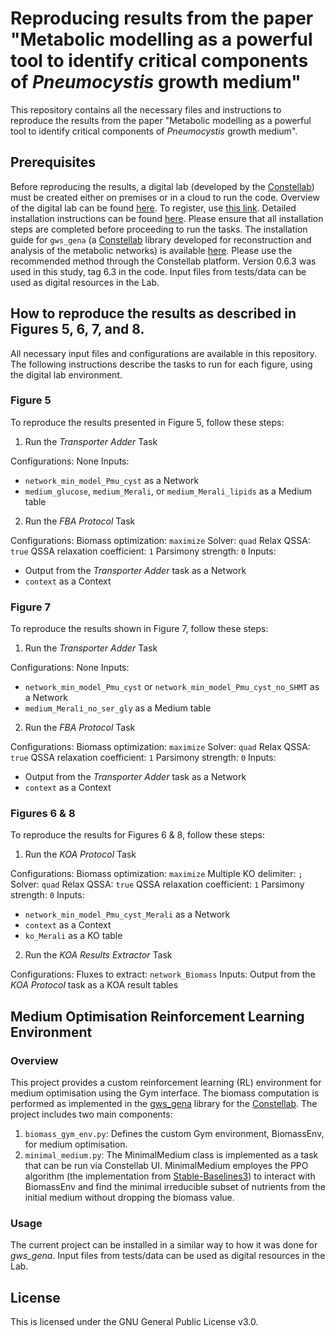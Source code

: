 # Reproducing results from the paper "Metabolic modelling as a powerful tool to identify critical components of _Pneumocystis_ growth medium"

This repository contains all the necessary files and instructions to reproduce the results from the paper "Metabolic modelling as a powerful tool to identify critical components of _Pneumocystis_ growth medium".

## Prerequisites
Before reproducing the results, a digital lab (developed by the [Constellab](https://constellab.io/)) must be created either on premises or in a cloud to run the code. Overview of the digital lab can be found [here](https://constellab.community/bricks/gws_academy/latest/doc/digital-lab/overview/294e86b4-ce9a-4c56-b34e-61c9a9a8260d). To register, use [this link](https://constellab.space/signup). Detailed installation instructions can be found [here](https://constellab.community/bricks/gws_academy/latest/doc/digital-lab/digital-lab-for-desktop/700a88e8-da5c-4e97-b6eb-86e1b26f73e4#tutoriel-en-fran%C3%A7ais-pour-installer-un-digital-lab-desktop). Please ensure that all installation steps are completed before proceeding to run the tasks. The installation guide for `gws_gena` (a [Constellab](https://constellab.io/) library developed for reconstruction and analysis of the metabolic networks) is available [here](https://github.com/Constellab/gws_gena/tree/master?tab=readme-ov-file). Please use the recommended method through the Constellab platform. Version 0.6.3 was used in this study, tag 6.3 in the code. Input files from tests/data can be used as digital resources in the Lab.

## How to reproduce the results as described in Figures 5, 6, 7, and 8. 
All necessary input files and configurations are available in this repository. The following instructions describe the tasks to run for each figure, using the digital lab environment.

### Figure 5
To reproduce the results presented in Figure 5, follow these steps:

1. Run the _Transporter Adder_ Task

Configurations: None
Inputs:
- `network_min_model_Pmu_cyst` as a Network
- `medium_glucose`, `medium_Merali`, or `medium_Merali_lipids` as a Medium table

2. Run the _FBA Protocol_ Task

Configurations:
Biomass optimization: `maximize`
Solver: `quad`
Relax QSSA: `true`
QSSA relaxation coefficient: `1`
Parsimony strength: `0`
Inputs:
- Output from the _Transporter Adder_ task as a Network
- `context` as a Context

### Figure 7
To reproduce the results shown in Figure 7, follow these steps:

1. Run the _Transporter Adder_ Task

Configurations: None
Inputs:
- `network_min_model_Pmu_cyst` or `network_min_model_Pmu_cyst_no_SHMT` as a Network
- `medium_Merali_no_ser_gly` as a Medium table

2. Run the _FBA Protocol_ Task

Configurations:
Biomass optimization: `maximize`
Solver: `quad`
Relax QSSA: `true`
QSSA relaxation coefficient: `1`
Parsimony strength: `0`
Inputs:
- Output from the _Transporter Adder_ task as a Network
- `context` as a Context

### Figures 6 & 8
To reproduce the results for Figures 6 & 8, follow these steps:

1. Run the _KOA Protocol_ Task

Configurations:
Biomass optimization: `maximize`
Multiple KO delimiter: `;`
Solver: `quad`
Relax QSSA: `true`
QSSA relaxation coefficient: `1`
Parsimony strength: `0`
Inputs:
- `network_min_model_Pmu_cyst_Merali` as a Network
- `context` as a Context
- `ko_Merali` as a KO table

2. Run the _KOA Results Extractor_ Task

Configurations:
Fluxes to extract: `network_Biomass`
Inputs:
Output from the _KOA Protocol_ task as a KOA result tables

## Medium Optimisation Reinforcement Learning Environment

### Overview

This project provides a custom reinforcement learning (RL) environment for medium optimisation using the Gym interface. The biomass computation is performed as implemented in the [gws_gena](https://github.com/Constellab/gws_gena) library for the [Constellab](https://constellab.io/). The project includes two main components:

1. `biomass_gym_env.py`: Defines the custom Gym environment, BiomassEnv, for medium optimisation.
2. `minimal_medium.py`: The MinimalMedium class is implemented as a task that can be run via Constellab UI. MinimalMedium employes the PPO algorithm (the implementation from [Stable-Baselines3](https://stable-baselines3.readthedocs.io/en/master/)) to interact with BiomassEnv and find the minimal irreducible subset of nutrients from the initial medium without dropping the biomass value.

### Usage

The current project can be installed in a similar way to how it was done for _gws_gena_. Input files from tests/data can be used as digital resources in the Lab.

## License

This is licensed under the GNU General Public License v3.0.
